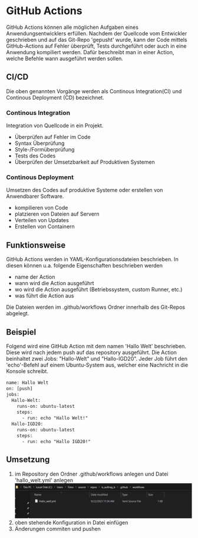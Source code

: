 # GitHub Actions
GitHub Actions können alle möglichen Aufgaben eines Anwendungsentwicklers erfüllen. Nachdem der Quellcode vom Entwickler geschrieben und auf das Git-Repo 'gepusht' wurde, kann der Code mittels GitHub-Actions auf Fehler überprüft, Tests durchgeführt oder auch in eine Anwendung kompiliert werden. Dafür beschreibt man in einer Action, welche Befehle wann ausgeführt werden sollen.

## CI/CD
Die oben genannten Vorgänge werden als Continous Integration(CI) und Continous Deployment (CD) bezeichnet.
### Continous Integration
Integration von Quellcode in ein Projekt.
- Überprüfen auf Fehler im Code
- Syntax Überprüfung
- Style-/Formüberprüfung
- Tests des Codes
- Überprüfen der Umsetzbarkeit auf Produktiven Systemen

### Continous Deployment
Umsetzen des Codes auf produktive Systeme oder erstellen von Anwendbarer Software.
- kompilieren von Code
- platzieren von Dateien auf Servern
- Verteilen von Updates
- Erstellen von Containern

## Funktionsweise
GitHub Actions werden in YAML-Konfigurationsdateien beschrieben. In diesen können u.a. folgende Eigenschaften beschrieben werden
- name der Action
- wann wird die Action ausgeführt
- wo wird die Action ausgeführt (Betriebssystem, custom Runner, etc.)
- was führt die Action aus

Die Dateien werden im .github/workflows Ordner innerhalb des Git-Repos abgelegt.

## Beispiel
Folgend wird eine GitHub Action mit dem namen 'Hallo Welt' beschrieben. Diese wird nach jedem push auf das repository ausgeführt. Die Action beinhaltet zwei Jobs: "Hallo-Welt" und "Hallo-IGD20". Jeder Job führt den 'echo'-Befehl auf einem Ubuntu-System aus, welcher eine Nachricht in die Konsole schreibt.
```
name: Hallo Welt
on: [push]
jobs:
  Hallo-Welt:
    runs-on: ubuntu-latest
    steps:
      - run: echo "Hallo Welt!"
  Hallo-IGD20:
    runs-on: ubuntu-latest
    steps:
      - run: echo "Hallo IGD20!"
```

## Umsetzung

1. im Repository den Ordner .github/workflows anlegen und Datei 'hallo_welt.yml' anlegen
![hallo_welt.yml Datei im .github/workflows Ordner](bilder/workflows-ordner.png)
2. oben stehende Konfiguration in Datei einfügen
3. Änderungen commiten und pushen

